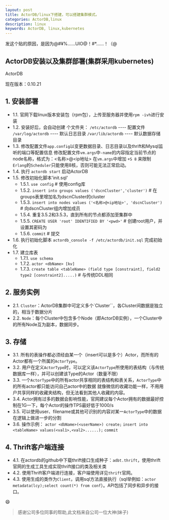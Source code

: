 ```yaml
---
layout: post
title: ActorDB/linux下搭建，可以搭建集群模式。
categories: ActorDB,linux
description: linux
keywords: ActorDB, linux,kubernetes
---
```



发这个贴的原因，是因为@#¥%……UIO@！#*……！（@ 


## ActorDB安装以及集群部署(集群采用kubernetes)

ActorDB

现在版本：0.10.21

## 1. 安装部署
* 1.1. 官网下载linux版本安装包（rpm包），上传至服务器并使用`rpm -ivh`进行安装
* 1.2. 安装好后，会自动创建 个文件夹：
    `/etc/actordb`		----	配置文件
    `/var/log/actordb`	----	默认日志目录
    `/var/lib/actordb`	----	默认数据存储目录
* 1.3. 修改配置文件`app.config`以变更数据目录、日志目录以及thrift和Mysql监听的端口等配置信息
     修改配置文件`vm.args`中`-name`的内容指定当前节点的node名称，格式为：<名称>@<ip地址>
     在`vm.args`中增加 `+S 8` 来限制`Erlang`的`Scheduler`只能使用8核，否则可能无法正常启动。
*  1.4. 执行 `actordb start` 启动ActorDB
*  1.5. 修改初始化脚本'init.sql'
    * 1.5.1. `use config` # 使用config库
    * 1.5.2. `insert into groups values ('dscnCluster','cluster')` # 在groups表里增加名为dscnCluster的cluster
    * 1.5.3. `insert into nodes values ('<名称>@<ip地址>', 'dscnCluster')` # 向dscnCluster组内增加成员
    * 1.5.4. 重复3.5.2和3.5.3，直到所有的节点都添加至集群中
    * 1.5.5. `CREATE USER 'root' IDENTIFIED BY '<pwd>'` # 创建root用户，并设置其密码为<pwd>
    * 1.5.6. `commit` # 提交
* 1.6. 执行初始化脚本 `actordb_console -f /etc/actordb/init.sql` 完成初始化
* 1.7. 建立库表
    * 1.7.1. `use schema`
    * 1.7.2. `actor <dbName> [kv]`
    * 1.7.3. `create table <tableName> (field type [constraint], field2 type2 [constraint2].....)` # 与传统DDL相同

## 2. 服务实例
* 2.1. `Cluster`：ActorDB集群中可定义多个`Cluster``，各Cluster间数据是独立的，相当于数据分片
* 2.2. `Node`：每个Cluster中包含多个Node（即ActorDB实例），一个Cluster中的所有Node互为副本，数据同步。

## 3. 存储
* 3.1. 所有的表操作都必须经由某一个（insert可以是多个）Actor，而所有的Actor都有一个所属的`ActorType`。
* 3.2. 用户在定义`ActorType`时，可以定义该``ActorType``所使用的表结构（与传统数据库一样），并可以创建该Type的Actor（数量不限）
* 3.3. 一个`ActorType`中的所有actor共享相同的表结构和表关系，`ActorType`中的所有actor都只能访问自己actor中的数据
    就像微信的收藏功能一样，不用用户共享同样的收藏夹结构，但无法看到其他人收藏的内容。
* 3.4. Actor拥有过多的数据会影响性能，官网建议每个Actor拥有的数据最好控制在1G一下，每个Actor的操作TPS最好低于1000/s
* 3.5. 可以使用user、filename或其他可识别的内容对某一`ActorType`中的数据在逻辑上做进一步的分割
* 3.6. 操作示例：
    `actor <dbName>(<userName>) create;`
    `insert into <tableName> values(<val1>,<val2>......);`
    `commit`

## 4. Thrift客户端连接
* 4.1. 在actordb的github中下载thrift接口生成种子：`adbt.thrift`，使用thrift官网的生成工具生成实现thrift接口的类及相关类
* 4.2. 使用Thrift客户端进行连接，客户端使用详见`thrift`官网。
* 4.3. 使用生成的类作为`Client`，调用sql方法直接执行（sql举例如：`actor metadata(lcy);select count(*) from conf`）。API包括了同步和异步的接口。

:smile:

>感谢公司多位同事的帮助,此文档来自公司一位大神(妹子) 